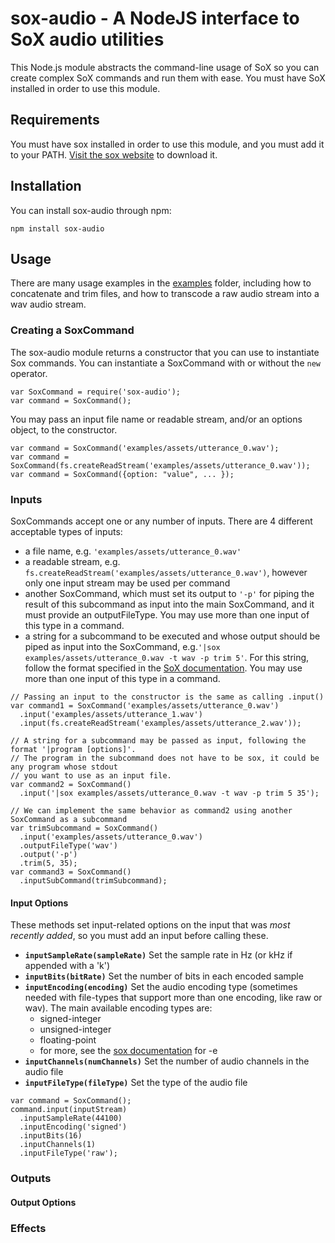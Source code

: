 # sox-audio - A NodeJS interface to SoX audio utilities
This Node.js module abstracts the command-line usage of SoX so you can create complex SoX commands and run them with ease. You must have SoX installed in order to use this module.

## Requirements
You must have sox installed in order to use this module, and you must add it to your PATH. [Visit the sox website](http://sox.sourceforge.net/Main/HomePage) to download it.

## Installation
You can install sox-audio through npm:
````
npm install sox-audio
````

## Usage
There are many usage examples in the [examples](./examples) folder, including how to concatenate and trim files, and how to transcode a raw audio stream into a wav audio stream. 

### Creating a SoxCommand
The sox-audio module returns a constructor that you can use to instantiate Sox commands. You can instantiate a SoxCommand with or without the `new` operator.
````
var SoxCommand = require('sox-audio');
var command = SoxCommand();
````
You may pass an input file name or readable stream, and/or an options object, to the constructor.
````
var command = SoxCommand('examples/assets/utterance_0.wav');
var command = SoxCommand(fs.createReadStream('examples/assets/utterance_0.wav'));
var command = SoxCommand({option: "value", ... });
````

### Inputs
SoxCommands accept one or any number of inputs. There are 4 different acceptable types of inputs:
* a file name, e.g. `'examples/assets/utterance_0.wav'`
* a readable stream, e.g. `fs.createReadStream('examples/assets/utterance_0.wav')`, however only one input stream may be used per command 
* another SoxCommand, which must set its output to `'-p'` for piping the result of this subcommand as input into the main SoxCommand, and it must provide an outputFileType. You may use more than one input of this type in a command.
* a string for a subcommand to be executed and whose output should be piped as input into the SoxCommand, e.g.`'|sox examples/assets/utterance_0.wav -t wav -p trim 5'`. For this string, follow the format specified in the [SoX documentation](http://sox.sourceforge.net/sox.html#FILENAMES). You may use more than one input of this type in a command.

````
// Passing an input to the constructor is the same as calling .input()
var command1 = SoxCommand('examples/assets/utterance_0.wav')
  .input('examples/assets/utterance_1.wav')
  .input(fs.createReadStream('examples/assets/utterance_2.wav'));

// A string for a subcommand may be passed as input, following the format '|program [options]'. 
// The program in the subcommand does not have to be sox, it could be any program whose stdout 
// you want to use as an input file.
var command2 = SoxCommand()
  .input('|sox examples/assets/utterance_0.wav -t wav -p trim 5 35');
  
// We can implement the same behavior as command2 using another SoxCommand as a subcommand
var trimSubcommand = SoxCommand()
  .input('examples/assets/utterance_0.wav')
  .outputFileType('wav')
  .output('-p')
  .trim(5, 35);
var command3 = SoxCommand()
  .inputSubCommand(trimSubcommand);
````

#### Input Options
These methods set input-related options on the input that was *most recently added*, so you must add an input before calling these.

* **`inputSampleRate(sampleRate)`** Set the sample rate in Hz (or kHz if appended with a 'k')
* **`inputBits(bitRate)`**  Set the number of bits in each encoded sample
* **`inputEncoding(encoding)`** Set the audio encoding type (sometimes needed with file-types that support more than one encoding, like raw or wav). The main available encoding types are:
  * signed-integer
  * unsigned-integer
  * floating-point
  * for more, see the [sox documentation](http://sox.sourceforge.net/sox.html#OPTIONS) for -e
* **`inputChannels(numChannels)`**  Set the number of audio channels in the audio file
* **`inputFileType(fileType)`** Set the type of the audio file

````
var command = SoxCommand();
command.input(inputStream)
  .inputSampleRate(44100)
  .inputEncoding('signed')
  .inputBits(16)
  .inputChannels(1)
  .inputFileType('raw');
````

### Outputs

#### Output Options


### Effects

